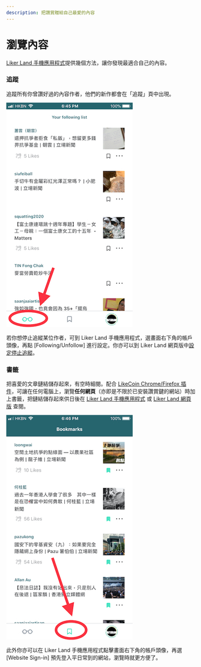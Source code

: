 ```yaml
---
description: 把讚賞贈給自己最愛的內容
---
```


# 瀏覽內容

[Liker Land 手機應用程式](https://docs.like.co/v/zh/user-guide/liker-land/liker-land-mobile-app)提供幾個方法，讓你發現最適合自己的內容。

### 追蹤

追蹤所有你曾讚好過的內容作者，他們的新作都會在「追蹤」頁中出現。

![&#x8FFD;&#x7E31;&#x529F;&#x80FD;](../../../.gitbook/assets/img_0815.jpg)

若你想停止追縱某位作者，可到 Liker Land 手機應用程式，選畫面右下角的帳戶頭像，再點 \[Following/Unfollow\] 進行設定。你亦可以到 Liker Land 網頁版中[設定停止追縱](https://docs.like.co/v/zh/user-guide/liker-land/liker-land-web#xuan-xiang-san-she-ding)。

### 書籤

把喜愛的文章鏈結儲存起來，有空時細閱。配合 [LikeCoin Chrome/Firefox 插件](https://docs.like.co/v/zh/user-guide/likecoin-plugin/liker-land-browser-extension)，可讓在任何電腦上，瀏覽**任何網頁**（亦即是不限於已安裝讚賞鍵的網站）時加上書籤，把鏈結儲存起來供日後在 [Liker Land 手機應用程式](https://docs.like.co/v/zh/user-guide/liker-land/liker-land-mobile-app) 或 [Liker Land 網頁版](https://docs.like.co/v/zh/user-guide/liker-land/liker-land-web) 查閱。

![](../../../.gitbook/assets/img_0816.jpg)

此外你亦可以在 Liker Land 手機應用程式點擊畫面右下角的帳戶頭像，再選 \[Website Sign-in\] 預先登入平日常到的網站，瀏覽時就更方便了。

